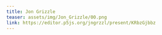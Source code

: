 ```yaml
---
title: Jon Grizzle
teaser: assets/img/Jon_Grizzle/00.png
link: https://editor.p5js.org/jngrzzl/present/KRbzGjbbz
---
```

